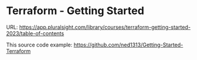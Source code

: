 # Terraform - Getting Started

URL: <https://app.pluralsight.com/library/courses/terraform-getting-started-2023/table-of-contents>

This source code example: <https://github.com/ned1313/Getting-Started-Terraform>
